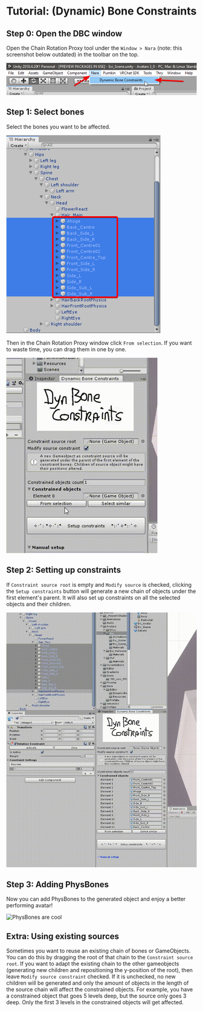 # Tutorial: (Dynamic) Bone Constraints

## Step 0: Open the DBC window

Open the Chain Rotation Proxy tool under the `Window > Nara` (note: this screenshot below outdated) in the toolbar on the top.

![Open the Chain Rotation Proxy window under "Nara" in the top toolbar.](.Media/dbc_tutorial/open_dbc.png)

## Step 1: Select bones

Select the bones you want to be affected.

![Select objects in hierarchy](.Media/dbc_tutorial/selection_hierarchy.png)

Then in the Chain Rotation Proxy window click `From selection`.
If you want to waste time, you can drag them in one by one.

![Click the from selection button](.Media/dbc_tutorial/from_selection.gif)

## Step 2: Setting up constraints

If `Constraint source root` is empty and `Modify source` is checked, clicking the `Setup constraints` button will generate a new chain of objects under the first element's parent.
It will also set up constraints on all the selected objects and their children.

![Click the setup constraints button](.Media/dbc_tutorial/setup_constraints.gif)

## Step 3: Adding PhysBones

Now you can add PhysBones to the generated object and enjoy a better performing avatar!

![PhysBones are cool](.Media/dbc_tutorial/dynamic_bones.gif)

## Extra: Using existing sources

Sometimes you want to reuse an existing chain of bones or GameObjects.
You can do this by dragging the root of that chain to the `Constraint source root`.
If you want to adapt the existing chain to the other gameobjects (generating new children and repositioning the y-position of the root), then leave `Modify source constraint` checked.
If it is unchecked, no new children will be generated and only the amount of objects in the length of the source chain will affect the constrained objects.
For example, you have a constrained object that goes 5 levels deep, but the source only goes 3 deep.
Only the first 3 levels in the constrained objects will get affected.

